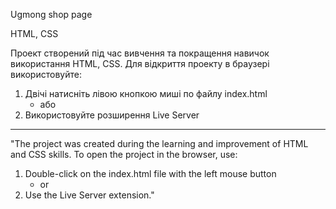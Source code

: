 Ugmong shop page

HTML, CSS

Проект створений під час вивчення та покращення навичок використання HTML, CSS. Для відкриття проекту в браузері використовуйте:

1) Двічі натисніть лівою кнопкою миші по файлу index.html
   - або
2) Використовуйте розширення Live Server

---------------------------------------------------------------------------------------------------------------------------------

"The project was created during the learning and improvement of HTML and CSS skills. To open the project in the browser, use:

1) Double-click on the index.html file with the left mouse button
   - or
2) Use the Live Server extension."
